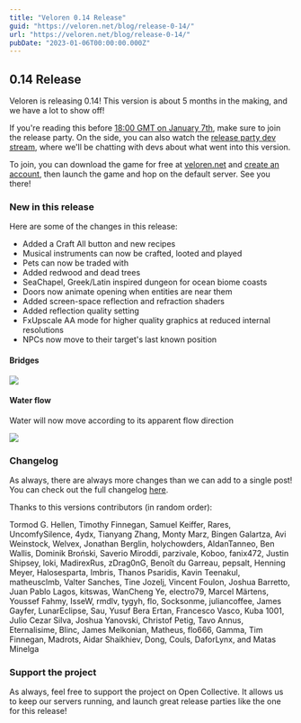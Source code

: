 ```yaml
---
title: "Veloren 0.14 Release"
guid: "https://veloren.net/blog/release-0-14/"
url: "https://veloren.net/blog/release-0-14/"
pubDate: "2023-01-06T00:00:00.000Z"
---
```


## 0.14 Release

Veloren is releasing 0.14! This version is about 5 months in the making, and we have a lot to show off!

If you're reading this before [18:00 GMT on January 7th](https://everytimezone.com/s/2609befe), make sure to join the release party. On the side, you can also watch the [release party dev stream](https://www.youtube.com/watch?v=Ry9Z8Nr6RHM), where we'll be chatting with devs about what went into this version.

To join, you can download the game for free at [veloren.net](https://veloren.net/download) and [create an account](https://veloren.net/account), then launch the game and hop on the default server. See you there!

### New in this release

Here are some of the changes in this release:

- Added a Craft All button and new recipes
- Musical instruments can now be crafted, looted and played
- Pets can now be traded with
- Added redwood and dead trees
- SeaChapel, Greek/Latin inspired dungeon for ocean biome coasts
- Doors now animate opening when entities are near them
- Added screen-space reflection and refraction shaders
- Added reflection quality setting
- FxUpscale AA mode for higher quality graphics at reduced internal resolutions
- NPCs now move to their target's last known position

#### Bridges

![](https://s3.eu-central-2.wasabisys.com/veloren-blog/cdn/634860358623821835/1053981275205156915/screenshot_1671358715865.png)

#### Water flow

Water will now move according to its apparent flow direction

![](https://s3.eu-central-2.wasabisys.com/veloren-blog/cdn/634860358623821835/1060960238959870094/screenshot_1672941857200.png)

### Changelog

As always, there are always more changes than we can add to a single post! You can check out the full changelog [here](https://gitlab.com/veloren/veloren/-/blob/master/CHANGELOG.md#unreleased).

Thanks to this versions contributors (in random order):

Tormod G. Hellen, Timothy Finnegan, Samuel Keiffer, Rares, UncomfySilence, 4ydx, Tianyang Zhang, Monty Marz, Bingen Galartza, Avi Weinstock, Welvex, Jonathan Berglin, holychowders, AldanTanneo, Ben Wallis, Dominik Broński, Saverio Miroddi, parzivale, Koboo, fanix472, Justin Shipsey, loki, MadirexRus, zDrag0nG, Benoît du Garreau, pepsalt, Henning Meyer, Halosesparta, Imbris, Thanos Psaridis, Kavin Teenakul, matheusclmb, Valter Sanches, Tine Jozelj, Vincent Foulon, Joshua Barretto, Juan Pablo Lagos, kitswas, WanCheng Ye, electro79, Marcel Märtens, Youssef Fahmy, IsseW, rmdlv, tygyh, flo, Socksonme, juliancoffee, James Gayfer, LunarEclipse, Sau, Yusuf Bera Ertan, Francesco Vasco, Kuba 1001, Julio Cezar Silva, Joshua Yanovski, Christof Petig, Tavo Annus, Eternalisime, Blinc, James Melkonian, Matheus, flo666, Gamma, Tim Finnegan, Madrots, Aidar Shaikhiev, Dong, Couls, DaforLynx, and Matas Minelga

### Support the project

As always, feel free to support the project on Open Collective. It allows us to keep our servers running, and launch great release parties like the one for this release!
